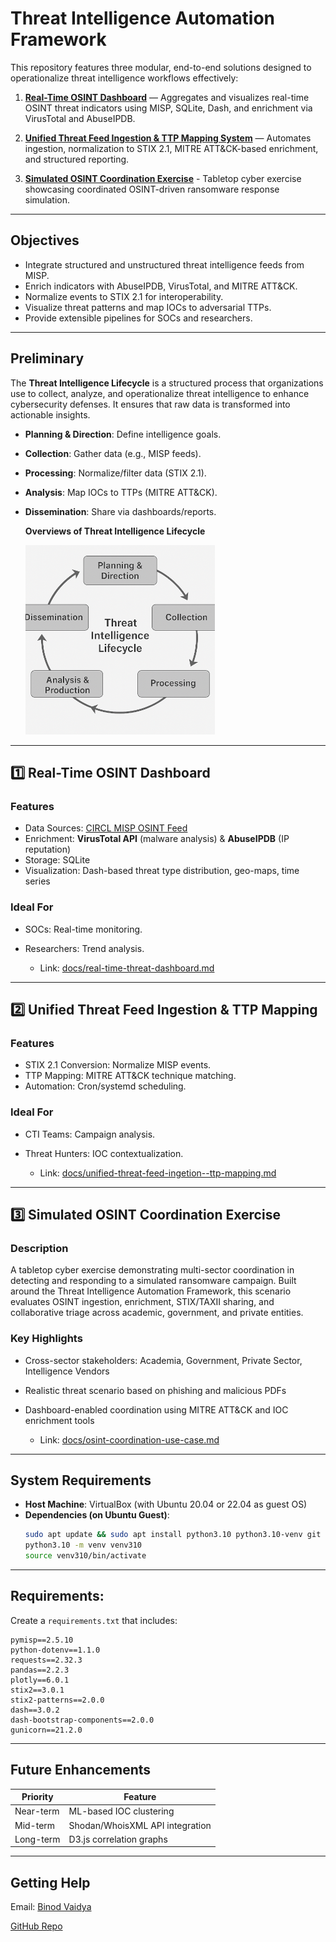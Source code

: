 # Threat Intelligence Automation Framework

This repository features three modular, end-to-end solutions designed to operationalize threat intelligence workflows effectively:

1. **[Real-Time OSINT Dashboard](docs/real-time-threat-dashboard.md)** — Aggregates and visualizes real-time OSINT threat indicators using MISP, SQLite, Dash, and enrichment via VirusTotal and AbuseIPDB.

2. **[Unified Threat Feed Ingestion & TTP Mapping System](docs/unified-threat-feed-ingestion--ttp-mapping.md)** — Automates ingestion, normalization to STIX 2.1, MITRE ATT&CK-based enrichment, and structured reporting.

3. **[Simulated OSINT Coordination Exercise](docs/osint-coordination-use-case.md)** - Tabletop cyber exercise showcasing coordinated OSINT-driven ransomware response simulation.

---

## Objectives

- Integrate structured and unstructured threat intelligence feeds from MISP.
- Enrich indicators with AbuseIPDB, VirusTotal, and MITRE ATT&CK.
- Normalize events to STIX 2.1 for interoperability.
- Visualize threat patterns and map IOCs to adversarial TTPs.
- Provide extensible pipelines for SOCs and researchers.

---
## Preliminary 

The **Threat Intelligence Lifecycle** is a structured process that organizations use to collect, analyze, and operationalize threat intelligence to enhance cybersecurity defenses. It ensures that raw data is transformed into actionable insights.

- **Planning & Direction**: Define intelligence goals.

- **Collection**: Gather data (e.g., MISP feeds).

- **Processing**: Normalize/filter data (STIX 2.1).

- **Analysis**: Map IOCs to TTPs (MITRE ATT&CK).

- **Dissemination**: Share via dashboards/reports.


    **Overviews of Threat Intelligence Lifecycle**                  

    ![ticycle](images/ticycle.png)        

---

## 1️⃣ Real-Time OSINT Dashboard

### Features
- Data Sources: [CIRCL MISP OSINT Feed](https://www.circl.lu/services/misp-feed-osint/)
- Enrichment: **VirusTotal API** (malware analysis) & **AbuseIPDB** (IP reputation)
- Storage: SQLite
- Visualization: Dash-based threat type distribution, geo-maps, time series

### Ideal For
- SOCs: Real-time monitoring.
- Researchers: Trend analysis.

  - Link: [docs/real-time-threat-dashboard.md](docs/real-time-threat-dashboard.md) 
---

## 2️⃣ Unified Threat Feed Ingestion & TTP Mapping

### Features
- STIX 2.1 Conversion: Normalize MISP events.
- TTP Mapping: MITRE ATT&CK technique matching.
- Automation: Cron/systemd scheduling.

### Ideal For
- CTI Teams: Campaign analysis.
- Threat Hunters: IOC contextualization.

  - Link: [docs/unified-threat-feed-ingetion--ttp-mapping.md](docs/unified-threat-feed-ingetion--ttp-mapping.md) 


---

## 3️⃣ Simulated OSINT Coordination Exercise

### Description

A tabletop cyber exercise demonstrating multi-sector coordination in detecting and responding to a simulated ransomware campaign. Built around the Threat Intelligence Automation Framework, this scenario evaluates OSINT ingestion, enrichment, STIX/TAXII sharing, and collaborative triage across academic, government, and private entities.

### Key Highlights

* Cross-sector stakeholders: Academia, Government, Private Sector, Intelligence Vendors
* Realistic threat scenario based on phishing and malicious PDFs
* Dashboard-enabled coordination using MITRE ATT&CK and IOC enrichment tools

  - Link: [docs/osint-coordination-use-case.md](docs/osint-coordination-use-case.md) 


---

## System Requirements

- **Host Machine**: VirtualBox (with Ubuntu 20.04 or 22.04 as guest OS)
- **Dependencies (on Ubuntu Guest)**:
  ```bash
  sudo apt update && sudo apt install python3.10 python3.10-venv git docker.io -y
  python3.10 -m venv venv310
  source venv310/bin/activate
  ```

---

## Requirements:

Create a `requirements.txt` that includes:

```
pymisp==2.5.10
python-dotenv==1.1.0
requests==2.32.3
pandas==2.2.3
plotly==6.0.1
stix2==3.0.1
stix2-patterns==2.0.0
dash==3.0.2
dash-bootstrap-components==2.0.0
gunicorn==21.2.0
```

---
## Future Enhancements

| Priority  | Feature                          |
|-----------|----------------------------------|
| Near-term | ML-based IOC clustering          |
| Mid-term  | Shodan/WhoisXML API integration  |
| Long-term | D3.js correlation graphs         |


---

## Getting Help

Email: [Binod Vaidya](mailto:bvaidya@uottawa.ca)

[GitHub Repo](https://www.github.com/bnvaidya20/threat-intelligence-automation-framework)